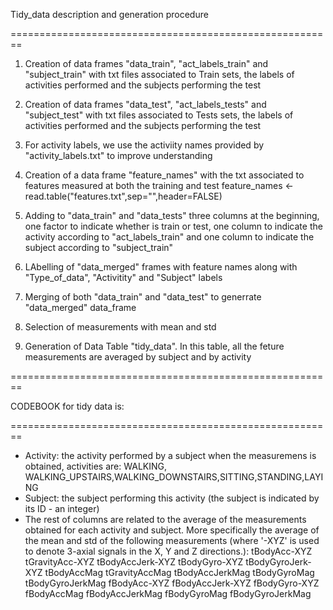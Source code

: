 Tidy_data description and generation procedure

========================================================


1. Creation of data frames "data_train", "act_labels_train" and "subject_train" with txt files associated to Train sets, the labels of activities performed and the subjects performing the test


2. Creation of data frames "data_test", "act_labels_tests" and "subject_test" with txt files associated to Tests sets, the labels of activities performed and the subjects performing the test

3. For activity labels, we use the activiity names provided by "activity_labels.txt" to improve understanding

4. Creation of a data frame  "feature_names" with the txt associated to features measured at both the training and test
feature_names <- read.table("features.txt",sep="",header=FALSE)

5. Adding to "data_train" and "data_tests" three columns at the beginning, one factor to indicate whether is train or test, one column to indicate the activity according to "act_labels_train" and one column to indicate the subject according to "subject_train" 

6. LAbelling of "data_merged"  frames with feature names along with "Type_of_data", "Activitity" and "Subject" labels

7. Merging of both "data_train" and "data_test" to generrate "data_merged" data_frame

8. Selection of measurements with mean and std 

9. Generation of Data Table "tidy_data". In this table, all the feture measurements are averaged by subject and by activity

========================================================


CODEBOOK  for tidy data is:

========================================================

- Activity: the activity performed by a subject when the measuremens is obtained, activities are: WALKING, WALKING_UPSTAIRS,WALKING_DOWNSTAIRS,SITTING,STANDING,LAYING 
- Subject: the subject performing this activity (the subject is indicated by its ID - an integer)
- The rest of columns are related to the average of the measurements obtained for each activity and subject. More specifically the average of the mean and std of the following measurements (where '-XYZ' is used to denote 3-axial signals in the X, Y and Z directions.):
tBodyAcc-XYZ
tGravityAcc-XYZ
tBodyAccJerk-XYZ
tBodyGyro-XYZ
tBodyGyroJerk-XYZ
tBodyAccMag
tGravityAccMag
tBodyAccJerkMag
tBodyGyroMag
tBodyGyroJerkMag
fBodyAcc-XYZ
fBodyAccJerk-XYZ
fBodyGyro-XYZ
fBodyAccMag
fBodyAccJerkMag
fBodyGyroMag
fBodyGyroJerkMag


